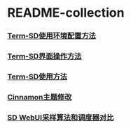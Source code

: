 # README-collection

### [Term-SD使用环境配置方法](term-sd/README_config_env.md)  
### [Term-SD界面操作方法](term-sd/README_how_to_use_dialog.md)  
### [Term-SD使用方法](term-sd/README_how_to_use_term_sd.md)  
### [Cinnamon主题修改](modify-cinnamon-theme/modify_transparent.md)
### [SD WebUI采样算法和调度器对比](sampler-contrast/README.md)
